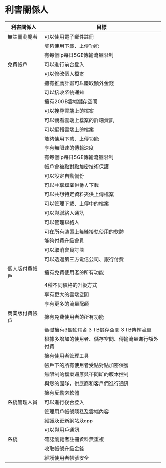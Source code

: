 # 利害關係人
|利害關係人|目標
|-----|----
|無註冊瀏覽者|可以使用電子郵件註冊|
||能夠使用下載、上傳功能|
||有每個ip每日5GB傳輸流量限制|
|免費帳戶|可以進行前台登入|
||可以修改個人檔案|
||擁有推薦計畫可以賺取額外金錢|
||可以接收系統通知|
||擁有20GB雲端儲存空間|
||可以搜尋雲端上的檔案|
||可以觀看雲端上檔案的詳細資訊|
||可以編輯雲端上的檔案|
||能夠使用下載、上傳功能|
||享有無限速的傳輸速度|
||有每個ip每日5GB傳輸流量限制|
||帳戶會被點對點加密技術保護|
||可以設定自動備份|
||可以共享檔案供他人下載|
||可以共想特定資料夾供上傳檔案|
||可以管理下載、上傳中的檔案|
||可以與聯絡人通訊|
||可以管理聯絡人|
||可在所有裝置上無縫接軌使用的軟體|
||能夠付費升級會員|
||可以取消會員訂閱|
||可以透過第三方電信公司、銀行付費|
|個人版付費帳戶|擁有免費使用者的所有功能|
||4種不同價格的升級方式|
||享有更大的雲端空間|
||享有更多的流量配額|
|商業版付費帳戶|擁有免費使用者的所有功能|
||基礎擁有3個使用者 3 TB儲存空間 3 TB傳輸流量|
||根據多增加的使用者、儲存空間、傳輸流量進行額外付費|
||擁有使用者管理工具|
||帳戶下的所有使用者受點對點加密保護|
||無限制的檔案還原與不間斷的版本控制|
||與您的團隊，供應商和客戶們進行通訊|
||擁有反勒索軟體|
|系統管理人員|可以進行後台登入|
||管理用戶帳號隱私及雲端內容|
||維護及更新網站及app|
||可以與用戶通訊|
|系統|確認瀏覽者註冊資料無重複|
||收取帳號升級金錢|
||維護使用者帳號安全|

